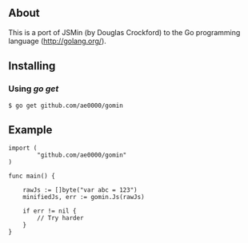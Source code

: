## About

This is a port of JSMin (by Douglas Crockford) to the Go programming language
(http://golang.org/).

## Installing

### Using *go get*

    $ go get github.com/ae0000/gomin


## Example

    import (
            "github.com/ae0000/gomin"
    )

    func main() {

        rawJs := []byte("var abc = 123")
        minifiedJs, err := gomin.Js(rawJs)

        if err != nil {
            // Try harder
        }
    }
